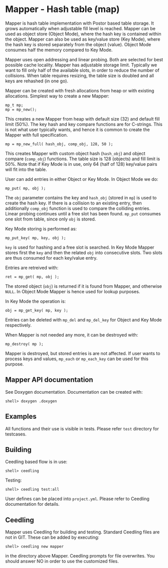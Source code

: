 # Mapper - Hash table (map)

Mapper is hash table implementation with Postor based table
storage. It grows automatically when adjustable fill level is
reached. Mapper can be used as object store (Object Mode), where the
hash key is contained within the object. Mapper can also be used as
key/value store (Key Mode), where the hash key is stored separately
from the object (value). Object Mode consumes half the memory compared
to Key Mode.

Mapper uses open addressing and linear probing. Both are selected for
best possible cache locality. Mapper has adjustable storage
limit. Typically we want to fill only half of the available slots, in
order to reduce the number of collisions. When table requires
resizing, the table size is doubled and all keys are rehashed (in one
go).

Mapper can be created with fresh allocations from heap or with
existing allocations. Simplest way to create a new Mapper:

    mp_t mp;
    mp = mp_new();

This creates a new Mapper from heap with default size (32) and default
fill limit (50%). The key hash and key compare functions are for
C-strings. This is not what user typically wants, and hence it is
common to create the Mapper with full specification.

    mp = mp_new_full( hash_obj, comp_obj, 128, 50 );

This creates Mapper with custom object hash (`hash_obj`) and object
compare (`comp_obj`) functions. The table size is 128 (objects) and
fill limit is 50%. Note that if Key Mode is in use, only 64 (half of
128) key/value pairs will fit into the table.

User can add entries in either Object or Key Mode. In Object Mode we
do:

    mp_put( mp, obj );

The `obj` parameter contains the key and `hash_obj` (stored in `mp`)
is used to create the hash key. If there is a collision to an existing
entry, then additionally `comp_obj` function is used to compare the
colliding entries. Linear probing continues until a free slot has been
found. `mp_put` consumes one slot from table, since only `obj` is
stored.

Key Mode storing is performed as:

    mp_put_key( mp, key, obj );

`key` is used for hashing and a free slot is searched. In Key Mode
Mapper stores first the `key` and then the related `obj` into
consecutive slots. Two slots are thus consumed for each key/value
entry.

Entries are retreived with:

    ret = mp_get( mp, obj );

The stored object (`obj`) is returned if it is found from Mapper, and
otherwise `NULL`. In Object Mode Mapper is hence used for lookup
purposes.

In Key Mode the operation is:

    obj = mp_get_key( mp, key );

Entries can be deleted with `mp_del` and `mp_del_key` for Object and
Key Mode respectively.

When Mapper is not needed any more, it can be destroyed with:

    mp_destroy( mp );

Mapper is destroyed, but stored entries is are not affected. If user
wants to process keys and values, `mp_each` or `mp_each_key` can be
used for this purpose.



## Mapper API documentation

See Doxygen documentation. Documentation can be created with:

    shell> doxygen .doxygen


## Examples

All functions and their use is visible in tests. Please refer `test`
directory for testcases.


## Building

Ceedling based flow is in use:

    shell> ceedling

Testing:

    shell> ceedling test:all

User defines can be placed into `project.yml`. Please refer to
Ceedling documentation for details.


## Ceedling

Mapper uses Ceedling for building and testing. Standard Ceedling files
are not in GIT. These can be added by executing:

    shell> ceedling new mapper

in the directory above Mapper. Ceedling prompts for file
overwrites. You should answer NO in order to use the customized files.
